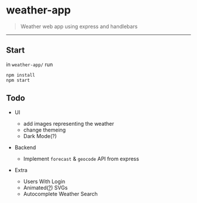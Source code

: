 # weather-app

> Weather web app using express and handlebars

---

## Start

in `weather-app/` run

```shell
npm install
npm start
```

## Todo

- UI
    - add images representing the weather
    - change themeing
    - Dark Mode(?)

- Backend
    - Implement `forecast` & `geocode` API from express

- Extra    
    - Users With Login
    - Animated([?](Maybe)) SVGs
    - Autocomplete Weather Search